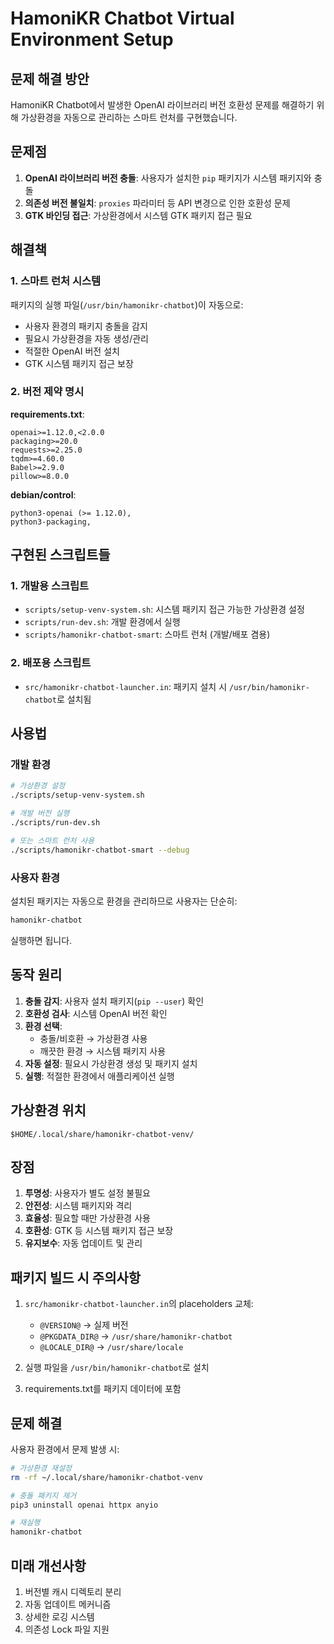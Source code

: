 # HamoniKR Chatbot Virtual Environment Setup

## 문제 해결 방안

HamoniKR Chatbot에서 발생한 OpenAI 라이브러리 버전 호환성 문제를 해결하기 위해 가상환경을 자동으로 관리하는 스마트 런처를 구현했습니다.

## 문제점

1. **OpenAI 라이브러리 버전 충돌**: 사용자가 설치한 `pip` 패키지가 시스템 패키지와 충돌
2. **의존성 버전 불일치**: `proxies` 파라미터 등 API 변경으로 인한 호환성 문제
3. **GTK 바인딩 접근**: 가상환경에서 시스템 GTK 패키지 접근 필요

## 해결책

### 1. 스마트 런처 시스템

패키지의 실행 파일(`/usr/bin/hamonikr-chatbot`)이 자동으로:

- 사용자 환경의 패키지 충돌을 감지
- 필요시 가상환경을 자동 생성/관리
- 적절한 OpenAI 버전 설치
- GTK 시스템 패키지 접근 보장

### 2. 버전 제약 명시

**requirements.txt**:
```
openai>=1.12.0,<2.0.0
packaging>=20.0
requests>=2.25.0
tqdm>=4.60.0
Babel>=2.9.0
pillow>=8.0.0
```

**debian/control**:
```
python3-openai (>= 1.12.0),
python3-packaging,
```

## 구현된 스크립트들

### 1. 개발용 스크립트

- `scripts/setup-venv-system.sh`: 시스템 패키지 접근 가능한 가상환경 설정
- `scripts/run-dev.sh`: 개발 환경에서 실행
- `scripts/hamonikr-chatbot-smart`: 스마트 런처 (개발/배포 겸용)

### 2. 배포용 스크립트

- `src/hamonikr-chatbot-launcher.in`: 패키지 설치 시 `/usr/bin/hamonikr-chatbot`로 설치됨

## 사용법

### 개발 환경

```bash
# 가상환경 설정
./scripts/setup-venv-system.sh

# 개발 버전 실행
./scripts/run-dev.sh

# 또는 스마트 런처 사용
./scripts/hamonikr-chatbot-smart --debug
```

### 사용자 환경

설치된 패키지는 자동으로 환경을 관리하므로 사용자는 단순히:

```bash
hamonikr-chatbot
```

실행하면 됩니다.

## 동작 원리

1. **충돌 감지**: 사용자 설치 패키지(`pip --user`) 확인
2. **호환성 검사**: 시스템 OpenAI 버전 확인
3. **환경 선택**:
   - 충돌/비호환 → 가상환경 사용
   - 깨끗한 환경 → 시스템 패키지 사용
4. **자동 설정**: 필요시 가상환경 생성 및 패키지 설치
5. **실행**: 적절한 환경에서 애플리케이션 실행

## 가상환경 위치

```
$HOME/.local/share/hamonikr-chatbot-venv/
```

## 장점

1. **투명성**: 사용자가 별도 설정 불필요
2. **안전성**: 시스템 패키지와 격리
3. **효율성**: 필요할 때만 가상환경 사용
4. **호환성**: GTK 등 시스템 패키지 접근 보장
5. **유지보수**: 자동 업데이트 및 관리

## 패키지 빌드 시 주의사항

1. `src/hamonikr-chatbot-launcher.in`의 placeholders 교체:
   - `@VERSION@` → 실제 버전
   - `@PKGDATA_DIR@` → `/usr/share/hamonikr-chatbot`
   - `@LOCALE_DIR@` → `/usr/share/locale`

2. 실행 파일을 `/usr/bin/hamonikr-chatbot`로 설치

3. requirements.txt를 패키지 데이터에 포함

## 문제 해결

사용자 환경에서 문제 발생 시:

```bash
# 가상환경 재설정
rm -rf ~/.local/share/hamonikr-chatbot-venv

# 충돌 패키지 제거
pip3 uninstall openai httpx anyio

# 재실행
hamonikr-chatbot
```

## 미래 개선사항

1. 버전별 캐시 디렉토리 분리
2. 자동 업데이트 메커니즘
3. 상세한 로깅 시스템
4. 의존성 Lock 파일 지원